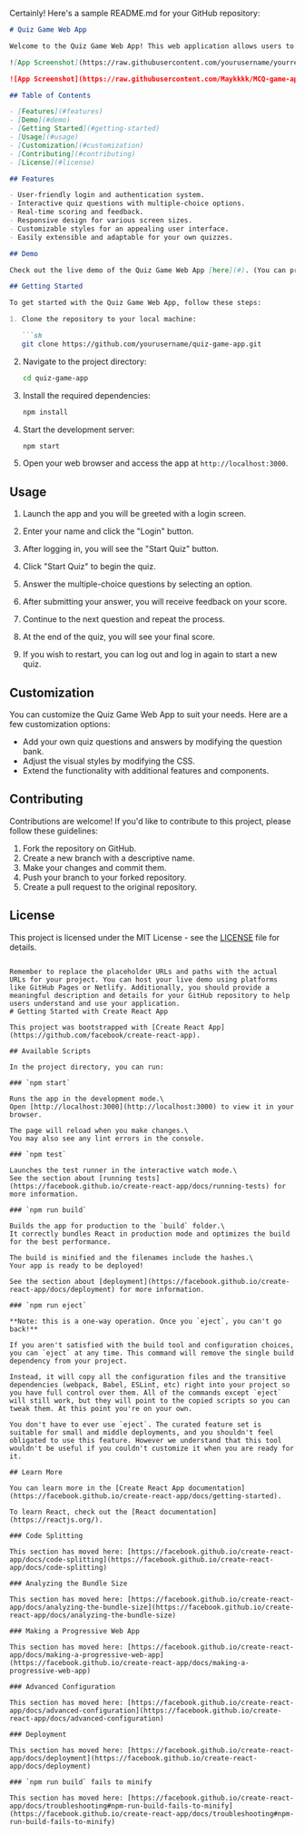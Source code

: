 Certainly! Here's a sample README.md for your GitHub repository:

```markdown
# Quiz Game Web App

Welcome to the Quiz Game Web App! This web application allows users to participate in a quiz, answer questions, and test their knowledge. It features a clean and user-friendly interface and is built with React.

![App Screenshot](https://raw.githubusercontent.com/yourusername/yourrepository/main/app-screenshot.png](https://github.com/Maykkkk/MCQ-game-app/blob/main/public/Screenshot%20from%202023-10-28%2017-23-17.png)

![App Screenshot](https://raw.githubusercontent.com/Maykkkk/MCQ-game-app/main/Screenshot%20from%202023-10-28%2017-23-17.png)

## Table of Contents

- [Features](#features)
- [Demo](#demo)
- [Getting Started](#getting-started)
- [Usage](#usage)
- [Customization](#customization)
- [Contributing](#contributing)
- [License](#license)

## Features

- User-friendly login and authentication system.
- Interactive quiz questions with multiple-choice options.
- Real-time scoring and feedback.
- Responsive design for various screen sizes.
- Customizable styles for an appealing user interface.
- Easily extensible and adaptable for your own quizzes.

## Demo

Check out the live demo of the Quiz Game Web App [here](#). (You can provide the link to your hosted web app).

## Getting Started

To get started with the Quiz Game Web App, follow these steps:

1. Clone the repository to your local machine:

   ```sh
   git clone https://github.com/yourusername/quiz-game-app.git
   ```

2. Navigate to the project directory:

   ```sh
   cd quiz-game-app
   ```

3. Install the required dependencies:

   ```sh
   npm install
   ```

4. Start the development server:

   ```sh
   npm start
   ```

5. Open your web browser and access the app at `http://localhost:3000`.

## Usage

1. Launch the app and you will be greeted with a login screen.

2. Enter your name and click the "Login" button.

3. After logging in, you will see the "Start Quiz" button.

4. Click "Start Quiz" to begin the quiz.

5. Answer the multiple-choice questions by selecting an option.

6. After submitting your answer, you will receive feedback on your score.

7. Continue to the next question and repeat the process.

8. At the end of the quiz, you will see your final score.

9. If you wish to restart, you can log out and log in again to start a new quiz.

## Customization

You can customize the Quiz Game Web App to suit your needs. Here are a few customization options:

- Add your own quiz questions and answers by modifying the question bank.
- Adjust the visual styles by modifying the CSS.
- Extend the functionality with additional features and components.

## Contributing

Contributions are welcome! If you'd like to contribute to this project, please follow these guidelines:

1. Fork the repository on GitHub.
2. Create a new branch with a descriptive name.
3. Make your changes and commit them.
4. Push your branch to your forked repository.
5. Create a pull request to the original repository.

## License

This project is licensed under the MIT License - see the [LICENSE](LICENSE) file for details.
```

Remember to replace the placeholder URLs and paths with the actual URLs for your project. You can host your live demo using platforms like GitHub Pages or Netlify. Additionally, you should provide a meaningful description and details for your GitHub repository to help users understand and use your application.
# Getting Started with Create React App

This project was bootstrapped with [Create React App](https://github.com/facebook/create-react-app).

## Available Scripts

In the project directory, you can run:

### `npm start`

Runs the app in the development mode.\
Open [http://localhost:3000](http://localhost:3000) to view it in your browser.

The page will reload when you make changes.\
You may also see any lint errors in the console.

### `npm test`

Launches the test runner in the interactive watch mode.\
See the section about [running tests](https://facebook.github.io/create-react-app/docs/running-tests) for more information.

### `npm run build`

Builds the app for production to the `build` folder.\
It correctly bundles React in production mode and optimizes the build for the best performance.

The build is minified and the filenames include the hashes.\
Your app is ready to be deployed!

See the section about [deployment](https://facebook.github.io/create-react-app/docs/deployment) for more information.

### `npm run eject`

**Note: this is a one-way operation. Once you `eject`, you can't go back!**

If you aren't satisfied with the build tool and configuration choices, you can `eject` at any time. This command will remove the single build dependency from your project.

Instead, it will copy all the configuration files and the transitive dependencies (webpack, Babel, ESLint, etc) right into your project so you have full control over them. All of the commands except `eject` will still work, but they will point to the copied scripts so you can tweak them. At this point you're on your own.

You don't have to ever use `eject`. The curated feature set is suitable for small and middle deployments, and you shouldn't feel obligated to use this feature. However we understand that this tool wouldn't be useful if you couldn't customize it when you are ready for it.

## Learn More

You can learn more in the [Create React App documentation](https://facebook.github.io/create-react-app/docs/getting-started).

To learn React, check out the [React documentation](https://reactjs.org/).

### Code Splitting

This section has moved here: [https://facebook.github.io/create-react-app/docs/code-splitting](https://facebook.github.io/create-react-app/docs/code-splitting)

### Analyzing the Bundle Size

This section has moved here: [https://facebook.github.io/create-react-app/docs/analyzing-the-bundle-size](https://facebook.github.io/create-react-app/docs/analyzing-the-bundle-size)

### Making a Progressive Web App

This section has moved here: [https://facebook.github.io/create-react-app/docs/making-a-progressive-web-app](https://facebook.github.io/create-react-app/docs/making-a-progressive-web-app)

### Advanced Configuration

This section has moved here: [https://facebook.github.io/create-react-app/docs/advanced-configuration](https://facebook.github.io/create-react-app/docs/advanced-configuration)

### Deployment

This section has moved here: [https://facebook.github.io/create-react-app/docs/deployment](https://facebook.github.io/create-react-app/docs/deployment)

### `npm run build` fails to minify

This section has moved here: [https://facebook.github.io/create-react-app/docs/troubleshooting#npm-run-build-fails-to-minify](https://facebook.github.io/create-react-app/docs/troubleshooting#npm-run-build-fails-to-minify)
